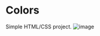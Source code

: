 # Colors
Simple HTML/CSS project. 
![image](https://user-images.githubusercontent.com/32499937/202504877-651e3694-e8f9-4898-8d8c-d2f86473f9c9.png)
